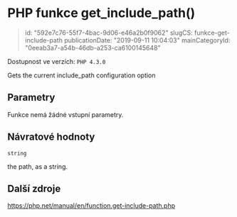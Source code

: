 PHP funkce get_include_path()
================================

> id: "592e7c76-55f7-4bac-9d06-e46a2b0f9062"
> slugCS: funkce-get-include-path
> publicationDate: "2019-09-11 10:04:03"
> mainCategoryId: "0eeab3a7-a54b-46db-a253-ca6100145648"

Dostupnost ve verzích: `PHP 4.3.0`

Gets the current include_path configuration option


Parametry
--------------

Funkce nemá žádné vstupní parametry.

Návratové hodnoty
----------------

`string`

the path, as a string.

Další zdroje
------------

https://php.net/manual/en/function.get-include-path.php
